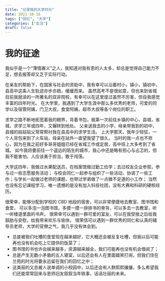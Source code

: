 ```yaml
---
title: "记录我的大学时光"
date: 2021-10-16
tags: ["回忆", "大学"]
categories: ["生活"]
draft: false
---
```


# 我的征途

我似乎是一个“薄情寡义”之人，我知道对我有恩的人太多，却总是觉得自己能力不足，想去报答却又乏于实际行动。

在亲友的帮助下，在国家与社会的资助中，我有幸可以沿着村小，镇小，镇初中，县高中这条人生轨迹亦步亦趋，缓缓而来。
虽然高考不是很如意，但也来到省城目前我就读的一所著名的双非院校，有幸可以在这里度过虽然不厉害，但自我感觉丰富的四年时光。
在大学里，我遇到了大学生涯中那么多优秀的老师，可爱的同学以及宿管阿姨，门卫大叔，食堂阿姨，超市大叔等各个岗位的职工。

求学之路不断地拓宽着我的眼界，背着书包，我第一次前往乡镇的中心，县城，省城，求学三年或四年，又辗转到他处。
父亲送我去的小学，母亲带我到的初中，县城的姑姑姑父常常帮衬我在县高中的求学生活。
上大学那天，我年少轻狂，一个人背包来到了火车站，母亲在站外一直望我望了很久。
当时的我一点也不担心，因为在我之前好多哥哥姐姐已经在省城工作或定居，高中班上大多考到了省城。
如今我将要前往一个遥远的陌生的城市，我心中还是略有担心与忐忑的，但我不能害怕，人应该勇于担当，敢于闯荡。

大学这四年，我做过水果配送员，在档案馆做过勤工俭学；去过校友企业参观，参与过一些志愿服务活动；
与校会同仁一起参与组织了一些活动，协调了一些工作；与学长一起做过老师的课题，也带过学弟做了一点微不足道的小工作；
当然也没有忘记课程学习，唯一遗憾的是没有加入科技社团，没有大赛和科研的硬核经历。

很荣幸，能够分配到学校的 CBD 地段的宿舍，可以非常便捷地去教室、图书馆和食堂，
可以多泡一泡图书馆，多摸一摸一排排书的脊背，可以多去一去教室，听一听楼道里面的书声。
很荣幸可以遇到一群可爱的室友，可以在我受挫之后给我鼓励与安慰，给我带来欢乐与愉快，
很荣信可以遇到一群优秀的同仁和认真的辅导员老师，大学的官僚之气，我几乎没有体会到。

- 总是被我们吐槽的食堂现在越来越好，它大概还会被反复吐槽，但我以后可能再也没有机会吃上它提供的饭菜了；
- 图书馆的书也许会越来越多，资源越来越全，我们可能再也没有机会借阅了；
- 总是产生无数小矛盾的五人寝室，以后还会有人在里面嬉笑打闹，但我们住在兰苑的时光将要永远留在我们的回忆之中；
- 这美丽的又总被人说单调的小校园中，以后还会有人群熙熙攘攘，多么希望我们还能常常回来与恩师旧友叙叙当年轶事，话话壮丽的未来。
